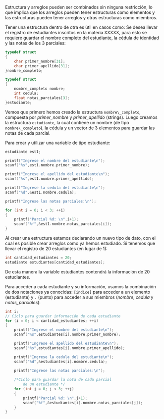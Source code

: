 Estructura y arreglos pueden ser combinados sin ninguna restricción, lo que implica que los arreglos pueden tener estructuras como elementos y las estructuras pueden tener arreglos y otras estructuras como miembros.

Tener una estructura dentro de otra es útil en casos como: Se desea llevar el registro de estudiantes inscritos en la materia XXXXX, para esto se requiere guardar el nombre completo del estudiante, la cédula de identidad y las notas de los 3 parciales:  
```c
typedef struct
{
    char primer_nombre[31];
    char primer_apellido[31];
}nombre_completo;
```
```c
typedef struct
{
    nombre_completo nombre;
    int cedula;
    float notas_parciales[3];
}estudiante;
```
Vemos que primero hemos creado la estructura `nombre\_completo`, compuesta por *primer\_nombre* y *primer\_apellido* (strings). Luego creamos la estructura `estudiante`, la cual contiene un nombre (de tipo `nombre\_completo`), la cédula y un vector de 3 elementos para guardar las notas de cada parcial. 

Para crear y utilizar una variable de tipo estudiante:
```c
estudiante est1;

printf("Ingrese el nombre del estudiante\n");
scanf("%s",est1.nombre.primer_nombre);

printf("Ingrese el apellido del estudiante\n");
scanf("%s",est1.nombre.primer_apellido);

printf("Ingrese la cedula del estudiante\n");
scanf("%d",&est1.nombre.cedula);

printf("Ingrese las notas parciales:\n");

for (int i = 0; i < 3; ++i)
{
    printf("Parcial %d: \n",i+1);
    scanf("%f",&est1.nombre.notas_parciales[i]);
}
```
Al crear una estructura estamos declarando un nuevo tipo de dato, con el cual es posible crear arreglos como ya hemos estudiado. Si tenemos que llevar el registro de 20 estudiantes (en lugar de 1):
```c
int cantidad_estudiantes = 20;
estudiante estudiantes[cantidad_estudiantes];
```
De esta manera la variable estudiantes contendrá la información de 20 estudiantes.

Para acceder a cada estudiante y su información, usamos la combinación de dos notaciones ya conocidas: `[indice]` para acceder a un elemento (estudiante) y `.` (punto) para acceder a sus miembros (*nombre*, *cedula* y *notas_parciales*):
```c
int i;
// Ciclo para guardar información de cada estudiante
for (i = 0; i < cantidad_estudiantes; ++i)
{
    printf("Ingrese el nombre del estudiante\n");
    scanf("%s",estudiantes[i].nombre.primer_nombre);

    printf("Ingrese el apellido del estudiante\n");
    scanf("%s",estudiantes[i].nombre.primer_apellido);

    printf("Ingrese la cedula del estudiante\n");
    scanf("%d",&estudiantes[i].nombre.cedula);

    printf("Ingrese las notas parciales:\n");
    
    /*Ciclo para guardar la nota de cada parcial 
        de un estudiante */
    for (int j = 0; j < 3; ++j)
    {
        printf("Parcial %d: \n",j+1);
        scanf("%f",&estudiantes[i].nombre.notas_parciales[j]);
    }
}
```